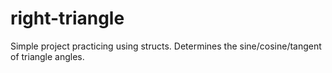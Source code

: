 # right-triangle
Simple project practicing using structs. Determines the sine/cosine/tangent of triangle angles.
